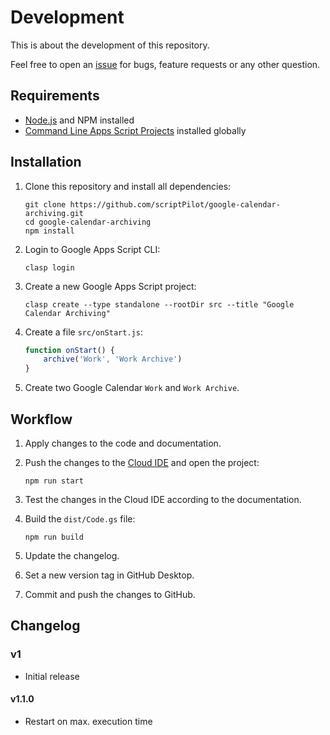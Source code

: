 # Development

This is about the development of this repository.

Feel free to open an [issue](https://github.com/scriptPilot/google-calendar-archiving/issues) for bugs, feature requests or any other question.

## Requirements

* [Node.js](https://nodejs.org/) and NPM installed
* [Command Line Apps Script Projects](https://github.com/google/clasp) installed globally

## Installation

1. Clone this repository and install all dependencies:

   ```
   git clone https://github.com/scriptPilot/google-calendar-archiving.git
   cd google-calendar-archiving
   npm install
   ```

2. Login to Google Apps Script CLI:

    ```
    clasp login
    ```
3. Create a new Google Apps Script project:

    ```
    clasp create --type standalone --rootDir src --title "Google Calendar Archiving"

4. Create a file `src/onStart.js`:

    ```js
    function onStart() {
        archive('Work', 'Work Archive')
    }
    ```

5. Create two Google Calendar `Work` and `Work Archive`.

## Workflow

1. Apply changes to the code and documentation.
2. Push the changes to the [Cloud IDE](https://script.google.com/) and open the project:

    ```
    npm run start
    ````
    
3. Test the changes in the Cloud IDE according to the documentation.
4. Build the `dist/Code.gs` file:

    ```
    npm run build
    ```

5. Update the changelog.
6. Set a new version tag in GitHub Desktop.
7. Commit and push the changes to GitHub.

## Changelog

### v1

- Initial release

#### v1.1.0

- Restart on max. execution time